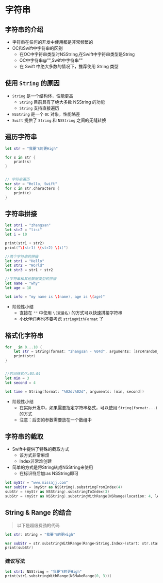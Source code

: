 # 字符串
## 字符串的介绍

- 字符串在任何的开发中使用都是非常频繁的
- OC和Swift中字符串的区别
  - 在OC中字符串类型时NSString,在Swift中字符串类型是String
  - OC中字符串@"",Swift中字符串""
  - 在 Swift 中绝大多数的情况下，推荐使用 String 类型

## 使用 `String` 的原因

* `String` 是一个结构体，性能更高
    * `String` 目前具有了绝大多数 NSString 的功能
    * `String` 支持直接遍历
* `NSString` 是一个 `OC` 对象，性能略差
* `Swift` 提供了 `String` 和 `NSString` 之间的无缝转换

## 遍历字符串

```swift
let str = "我要飞的更High"

for s in str {
    print(s)
}


// 字符串遍历
var str = "Hello, Swift"
for c in str.characters {
    print(c)
}
```

## 字符串拼接

```swift
let str1 = "zhangsan"
let str2 = "lisi"
let i = 10

print(str1 + str2)
print("\(str1) \(str2) \(i)")

//两个字符串的拼接
let str1 = "Hello"
let str2 = "World"
let str3 = str1 + str2

//字符串和其他数据类型的拼接
let name = "why"
let age = 18

let info = "my name is \(name), age is \(age)"
```

* 阶段性小结
    * 直接在 `""` 中使用 `\(变量名)` 的方式可以快速拼接字符串
    * 小伙伴们再也不要考虑 `stringWithFormat` 了


## 格式化字符串

```swift
for _ in 0...10 {
    let str = String(format: "zhangsan - %04d", arguments: [arc4random_uniform(100)])
    print(str)
}


//时间格式化:03:04
let min = 3
let second = 4

let time = String(format: "%02d:%02d", arguments: [min, second])

```

* 阶段性小结
    * 在实际开发中，如果需要指定字符串格式，可以使用 `String(format:...)` 的方式
    * 注意：后面的参数需要放在一个数组中


## 字符串的截取

- Swift中提供了特殊的截取方式
  - 该方式非常麻烦
  - Index非常难创建
- 简单的方式是将String转成NSString来使用
  - 在标识符后加:as NSString即可

```swift
let myStr = "www.missajj.com"
var subStr = (myStr as NSString).substringFromIndex(4)
subStr = (myStr as NSString).substringToIndex(3)
subStr = (myStr as NSString).substringWithRange(NSRange(location: 4, length: 5))
```
## String & Range 的结合

> 以下是超级费劲的代码

```swift
let str: String = "我要飞的更High"

var subStr = str.substringWithRange(Range<String.Index>(start: str.startIndex, end: str.endIndex))
print(subStr)
```

### 建议写法

```swift
let str1: NSString = "我要飞的更High"
print(str1.substringWithRange(NSMakeRange(0, 3)))
```

